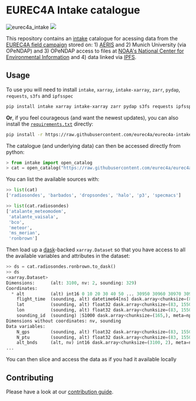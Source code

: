 # EUREC4A Intake catalogue

![eurec4a_intake](https://github.com/eurec4a/eurec4a-intake/workflows/eurec4a_intake/badge.svg) [![](https://zenodo.org/badge/doi/10.5281/zenodo.8422321.svg)](https://doi.org/10.5281/zenodo.8422321)

This repository contains an [intake](https://github.com/intake/intake)
catalogue for acessing data from  the [EUREC4A field
campaign](http://eurec4a.eu/) stored on: 1)
[AERIS](https://observations.ipsl.fr/aeris/eurec4a/#/) and 2) Munich
University (via OPeNDAP) and 3) OPeNDAP access to files at
[NOAA's National Center for Environmental Information](https://www.ncei.noaa.gov/thredds-ocean/catalog/psl/atomic/catalog.html) and 4) data linked via [IPFS](https://ipfs.io/).


## Usage

To use you will need to install `intake`, `xarray`, `intake-xarray`, `zarr`,
`pydap`, `requests`, `s3fs` and `ipfsspec`

```bash
pip install intake xarray intake-xarray zarr pydap s3fs requests ipfsspec
```

**Or**, if you feel courageous (and want the newest updates), you can also install the [`requirements.txt`](requirements.txt) directly:

```bash
pip install -r https://raw.githubusercontent.com/eurec4a/eurec4a-intake/master/requirements.txt
```

The catalogue (and underlying data) can then be accessed directly from python:

```python
> from intake import open_catalog
> cat = open_catalog("https://raw.githubusercontent.com/eurec4a/eurec4a-intake/master/catalog.yml")
```

You can list the available sources with:
```python
>> list(cat)
['radiosondes', 'barbados', 'dropsondes', 'halo', 'p3', 'specmacs']

>> list(cat.radiosondes)
['atalante_meteomodem',
 'atalante_vaisala',
 'bco',
 'meteor',
 'ms_merian',
 'ronbrown']
```

Then load up a [dask](https://github.com/dask/dask)-backed `xarray.Dataset` so
that you have access to all the available variables and attributes in the
dataset:

```python
>> ds = cat.radiosondes.ronbrown.to_dask()
>> ds
<xarray.Dataset>
Dimensions:      (alt: 3100, nv: 2, sounding: 329)
Coordinates:
  * alt          (alt) int16 0 10 20 30 40 50 ... 30950 30960 30970 30980 30990
    flight_time  (sounding, alt) datetime64[ns] dask.array<chunksize=(83, 775), meta=np.ndarray>
    lat          (sounding, alt) float32 dask.array<chunksize=(83, 1550), meta=np.ndarray>
    lon          (sounding, alt) float32 dask.array<chunksize=(83, 1550), meta=np.ndarray>
    sounding_id  (sounding) |S1000 dask.array<chunksize=(165,), meta=np.ndarray>
Dimensions without coordinates: nv, sounding
Data variables:
    N_gps        (sounding, alt) float32 dask.array<chunksize=(83, 1550), meta=np.ndarray>
    N_ptu        (sounding, alt) float32 dask.array<chunksize=(83, 1550), meta=np.ndarray>
    alt_bnds     (alt, nv) int16 dask.array<chunksize=(3100, 2), meta=np.ndarray>
...
```

You can then slice and access the data as if you had it available locally

## Contributing

Please have a look at our [contribution guide](CONTRIBUTING.md).
